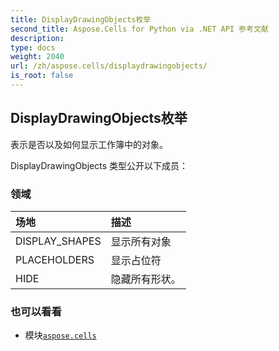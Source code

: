 ```yaml
---
title: DisplayDrawingObjects枚举
second_title: Aspose.Cells for Python via .NET API 参考文献
description:
type: docs
weight: 2040
url: /zh/aspose.cells/displaydrawingobjects/
is_root: false
---
```

## DisplayDrawingObjects枚举
表示是否以及如何显示工作簿中的对象。



DisplayDrawingObjects 类型公开以下成员：

### 领域
|场地|描述|
| :- | :- |
| DISPLAY_SHAPES |显示所有对象|
| PLACEHOLDERS |显示占位符|
| HIDE |隐藏所有形状。|



### 也可以看看
* 模块[`aspose.cells`](..)
